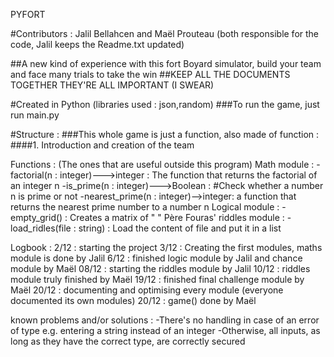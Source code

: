 PYFORT

#Contributors : Jalil Bellahcen and Maël Prouteau (both responsible for the code, Jalil keeps the Readme.txt updated)

##A new kind of experience with this fort Boyard simulator, build your team and face many trials to take the win
##KEEP ALL THE DOCUMENTS TOGETHER THEY'RE ALL IMPORTANT (I SWEAR)

#Created in Python (libraries used : json,random)
###To run the game, just run main.py

#Structure :
###This whole game is just a function, also made of function :
####1. Introduction and creation of the team


Functions : (The ones that are useful outside this program)
Math module :
    -factorial(n : integer)--->integer : The function that returns the factorial of an integer n
    -is_prime(n : integer)--->Boolean : #Check whether a number n is prime or not
    -nearest_prime(n : integer)-->integer: a function that returns the nearest prime number to a number n
Logical module :
    -empty_grid() : Creates a matrix of " "
Père Fouras' riddles module :
    -load_ridles(file : string) : Load the content of file and put it in a list







Logbook :
2/12 : starting the project
3/12 : Creating the first modules, maths module is done by Jalil
6/12 : finished logic module by Jalil and chance module by Maël
08/12 : starting the riddles module by Jalil
10/12 : riddles module truly finished by Maël
19/12 : finished final challenge module by Maël
20/12 : documenting and optimising every module (everyone documented its own modules)
20/12 : game() done by Maël


known problems and/or solutions :
    -There's no handling in case of an error of type e.g. entering a string instead of an integer
    -Otherwise, all inputs, as long as they have the correct type, are correctly secured